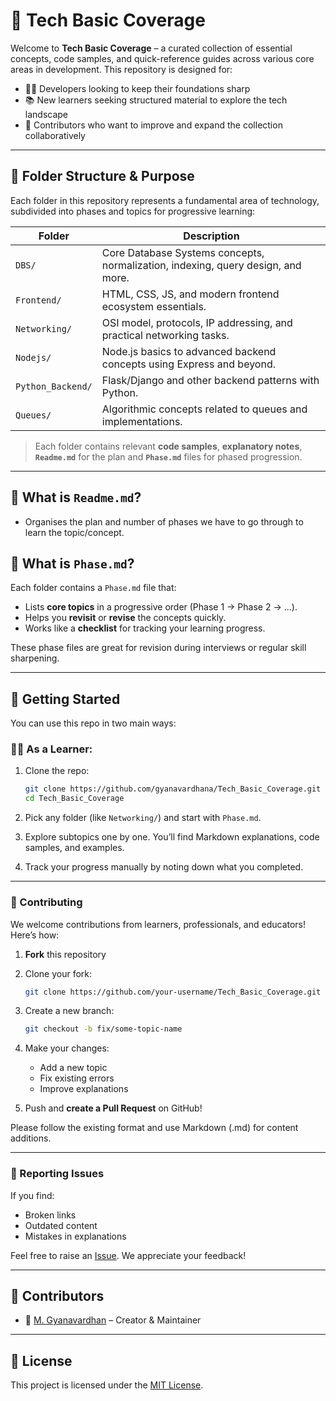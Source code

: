 # 🧠 Tech Basic Coverage

Welcome to **Tech Basic Coverage** – a curated collection of essential concepts, code samples, and quick-reference guides across various core areas in development. This repository is designed for:

* 👩‍💻 Developers looking to keep their foundations sharp
* 📚 New learners seeking structured material to explore the tech landscape
* 🤝 Contributors who want to improve and expand the collection collaboratively

---

## 📂 Folder Structure & Purpose

Each folder in this repository represents a fundamental area of technology, subdivided into phases and topics for progressive learning:

| Folder            | Description                                                                      |
| ----------------- | -------------------------------------------------------------------------------- |
| `DBS/`            | Core Database Systems concepts, normalization, indexing, query design, and more. |
| `Frontend/`       | HTML, CSS, JS, and modern frontend ecosystem essentials.                         |
| `Networking/`     | OSI model, protocols, IP addressing, and practical networking tasks.             |
| `Nodejs/`         | Node.js basics to advanced backend concepts using Express and beyond.            |
| `Python_Backend/` | Flask/Django and other backend patterns with Python.                             |
| `Queues/`         | Algorithmic concepts related to queues and implementations.                      |

> Each folder contains relevant **code samples**, **explanatory notes**, **`Readme.md`** for the plan and **`Phase.md`** files for phased progression.

---
## 📌 What is `Readme.md`?
* Organises the plan and number of phases we have to go through to learn the topic/concept.
  
## 📌 What is `Phase.md`?

Each folder contains a `Phase.md` file that:

* Lists **core topics** in a progressive order (Phase 1 → Phase 2 → ...).
* Helps you **revisit** or **revise** the concepts quickly.
* Works like a **checklist** for tracking your learning progress.

These phase files are great for revision during interviews or regular skill sharpening.

---

## 🚀 Getting Started

You can use this repo in two main ways:

### 🧑‍🎓 As a Learner:

1. Clone the repo:

   ```bash
   git clone https://github.com/gyanavardhana/Tech_Basic_Coverage.git
   cd Tech_Basic_Coverage
   ```

2. Pick any folder (like `Networking/`) and start with `Phase.md`.

3. Explore subtopics one by one. You’ll find Markdown explanations, code samples, and examples.

4. Track your progress manually by noting down what you completed.

---

### 🤝 Contributing

We welcome contributions from learners, professionals, and educators! Here’s how:

1. **Fork** this repository
2. Clone your fork:

   ```bash
   git clone https://github.com/your-username/Tech_Basic_Coverage.git
   ```
3. Create a new branch:

   ```bash
   git checkout -b fix/some-topic-name
   ```
4. Make your changes:

   * Add a new topic
   * Fix existing errors
   * Improve explanations
5. Push and **create a Pull Request** on GitHub!

Please follow the existing format and use Markdown (.md) for content additions.

---

### 🐞 Reporting Issues

If you find:

* Broken links
* Outdated content
* Mistakes in explanations

Feel free to raise an [Issue](https://github.com/gyanavardhana/Tech_Basic_Coverage/issues). We appreciate your feedback!

---

## 🙌 Contributors

* 👤 [M. Gyanavardhan](https://github.com/gyanavardhana) – Creator & Maintainer
---

## 📜 License

This project is licensed under the [MIT License](LICENSE).
